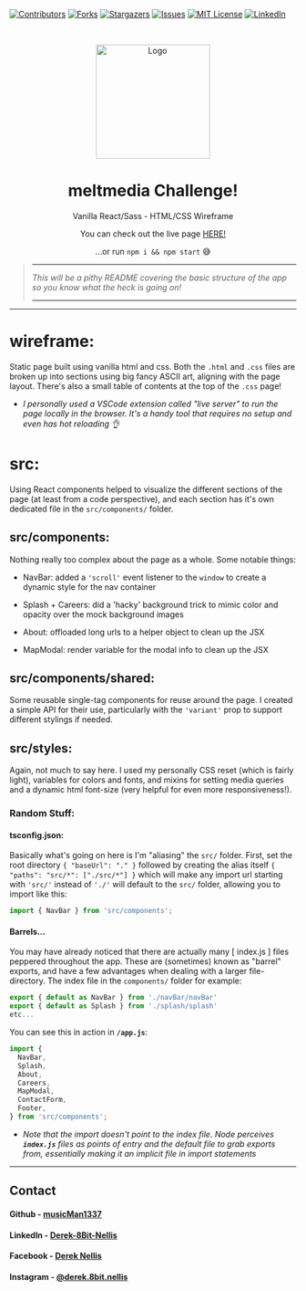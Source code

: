 [![Contributors][contributors-shield]][contributors-url]
[![Forks][forks-shield]][forks-url]
[![Stargazers][stars-shield]][stars-url]
[![Issues][issues-shield]][issues-url]
[![MIT License][license-shield]][license-url]
[![LinkedIn][linkedin-shield]][linkedin-url]

<!-- PROJECT LOGO -->
<br />
<p align="center">
    <img src="https://www.drupal.org/files/styles/grid-3/public/meltmedia_alternate_logo.png?itok=KDrusUFD" alt="Logo" width="200" height="200">

  <h1 align="center">meltmedia Challenge!</h1>

  <p align="center">
    Vanilla React/Sass - HTML/CSS Wireframe
  </p>
  <p align="center">
    You can check out the live page <a href="https://melt-challenge.vercel.app">HERE!</a>
  </p>
  <p align="center">
    ...or run <code>npm i && npm start</code> 😅
  </p>
</p>

> ---
>
> _This will be a pithy README covering the basic structure of the app so you know what the heck is going on!_
>
> ---

---

# wireframe:

Static page built using vanilla html and css. Both the `.html` and `.css` files are broken up into sections using big fancy ASCII art, aligning with the page layout. There's also a small table of contents at the top of the `.css` page!

- _I personally used a VSCode extension called "live server" to run the page locally in the browser. It's a handy tool that requires no setup and even has hot reloading 👌_

# src:

Using React components helped to visualize the different sections of the page (at least from a code perspective), and each section has it's own dedicated file in the `src/components/` folder.

## src/components:

Nothing really too complex about the page as a whole. Some notable things:

- NavBar: added a `'scroll'` event listener to the `window` to create a dynamic style for the nav container

- Splash + Careers: did a 'hacky' background trick to mimic color and opacity over the mock background images

- About: offloaded long urls to a helper object to clean up the JSX

- MapModal: render variable for the modal info to clean up the JSX

## src/components/shared:

Some reusable single-tag components for reuse around the page. I created a simple API for their use, particularly with the `'variant'` prop to support different stylings if needed.

## src/styles:

Again, not much to say here. I used my personally CSS reset (which is fairly light), variables for colors and fonts, and mixins for setting media queries and a dynamic html font-size (very helpful for even more responsiveness!).

### Random Stuff:

#### tsconfig.json:

Basically what's going on here is I'm "aliasing" the `src/` folder. First, set the root directory `{ "baseUrl": "." }` followed by creating the alias itself `{ "paths": "src/*": ["./src/*"] }` which will make any import url starting with `'src/'` instead of `'./'` will default to the `src/` folder, allowing you to import like this:

```js
import { NavBar } from 'src/components';
```

#### Barrels...

You may have already noticed that there are actually many [ index.js ] files peppered throughout the app. These are (sometimes) known as "barrel" exports, and have a few advantages when dealing with a larger file-directory. The index file in the `components/` folder for example:

```javascript
export { default as NavBar } from './navBar/navBar'
export { default as Splash } from './splash/splash'
etc...
```

You can see this in action in **` /app.js `**:

```js
import {
  NavBar,
  Splash,
  About,
  Careers,
  MapModal,
  ContactForm,
  Footer,
} from 'src/components';
```

- _Note that the import doesn't point to the index file. Node perceives **`index.js`** files as points of entry and the default file to grab exports from, essentially making it an implicit file in import statements_

---

## <!-- CONTACT -->

## Contact

#### Github - [musicMan1337][github]

#### LinkedIn - [Derek-8Bit-Nellis][linkedin]

#### Facebook - [Derek Nellis][facebook]

#### Instagram - [@derek.8bit.nellis][instagram]

<!-- MARKDOWN LINKS & IMAGES -->

<!-- https://www.markdownguide.org/basic-syntax/#reference-style-links -->

[contributors-shield]: https://img.shields.io/github/contributors/GIT-USERNAME-HERE/REPO-NAME-HERE.svg?style=flat-square
[contributors-url]: https://github.com/GIT-USERNAME-HERE/REPO-NAME-HERE/graphs/contributors
[forks-shield]: https://img.shields.io/github/forks/GIT-USERNAME-HERE/REPO-NAME-HERE.svg?style=flat-square
[forks-url]: https://github.com/GIT-USERNAME-HERE/REPO-NAME-HERE/network/members
[stars-shield]: https://img.shields.io/github/stars/GIT-USERNAME-HERE/REPO-NAME-HERE.svg?style=flat-square
[stars-url]: https://github.com/GIT-USERNAME-HERE/REPO-NAME-HERE/stargazers
[issues-shield]: https://img.shields.io/github/issues/GIT-USERNAME-HERE/REPO-NAME-HERE.svg?style=flat-square
[issues-url]: https://github.com/GIT-USERNAME-HERE/REPO-NAME-HERE/issues
[license-shield]: https://img.shields.io/github/license/GIT-USERNAME-HERE/REPO-NAME-HERE.svg?style=flat-square
[license-url]: https://github.com/GIT-USERNAME-HERE/REPO-NAME-HERE/blob/master/LICENSE.txt
[linkedin-shield]: https://img.shields.io/badge/-LinkedIn-black.svg?style=flat-square&logo=linkedin&colorB=555
[linkedin-url]: www.linkedin.com/in/derek-8bit-nellis
[jsconfig-docs]: https://code.visualstudio.com/docs/languages/jsconfig

<!-- project links -->

<!-- links to social media accounts -->

[twitter]: http://www.twitter.com/userName
[facebook]: http://www.facebook.com/derek.nellis.9
[googleplus]: https://plus.google.com/+userName
[tumblr]: http://userName.tumblr.com
[dribble]: http://dribbble.com/userName
[linkedin]: https://www.linkedin.com/in/derek-8bit-nellis/
[github]: http://www.github.com/musicMan1337
[instagram]: https://www.instagram.com/derek.8bit.nellis/?hl=en
